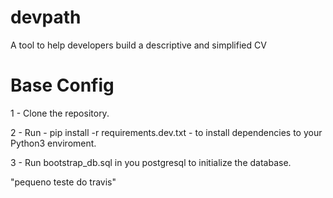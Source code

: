 # devpath
A tool to help developers build a descriptive and simplified CV

# Base Config
1 - Clone the repository.

2 - Run - pip install -r requirements.dev.txt - to install dependencies to your Python3 enviroment.

3 - Run bootstrap_db.sql in you postgresql to initialize the database.

"pequeno teste do travis"
